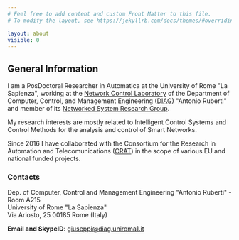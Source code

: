 ```yaml
---
# Feel free to add content and custom Front Matter to this file.
# To modify the layout, see https://jekyllrb.com/docs/themes/#overriding-theme-defaults

layout: about
visible: 0
---
```


## General Information

I am a PosDoctoral Researcher in Automatica at the University of Rome "La Sapienza", working at the [Network Control Laboratory](http://diag.uniroma1.it/nclab/) of the Department of Computer, Control, and Management Engineering ([DIAG](http://diag.uniroma1.it)) "Antonio Ruberti" and member of its [Networked System Research Group](https://www.diag.uniroma1.it/en/gruppi-di-ricerca/18328).

My research interests are mostly related to Intelligent Control Systems and Control Methods for the analysis and control of Smart Networks.

Since 2016 I have collaborated with the Consortium for the Research in Automation and Telecomunications ([CRAT](https://www.crat.eu)) in the scope of various EU and national funded projects.

### Contacts

Dep. of Computer, Control and Management Engineering "Antonio Ruberti" - Room A215  
University of Rome "La Sapienza"  
Via Ariosto, 25 00185 Rome (Italy)

**Email and SkypeID**:  [giuseppi@diag.uniroma1.it](mailto:giuseppi@diag.uniroma1.it)

